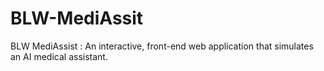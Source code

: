 # BLW-MediAssit
BLW MediAssist : An interactive, front-end web application that simulates an AI medical assistant. 
